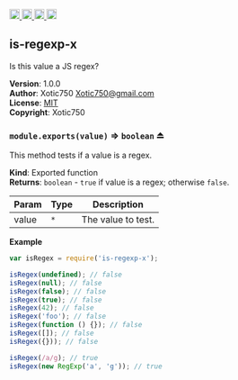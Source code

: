 <a href="https://travis-ci.org/Xotic750/is-regexp-x"
   title="Travis status">
<img
   src="https://travis-ci.org/Xotic750/is-regexp-x.svg?branch=master"
   alt="Travis status" height="18"/>
</a>
<a href="https://david-dm.org/Xotic750/is-regexp-x"
   title="Dependency status">
<img src="https://david-dm.org/Xotic750/is-regexp-x.svg"
   alt="Dependency status" height="18"/>
</a>
<a href="https://david-dm.org/Xotic750/is-regexp-x#info=devDependencies"
   title="devDependency status">
<img src="https://david-dm.org/Xotic750/is-regexp-x/dev-status.svg"
   alt="devDependency status" height="18"/>
</a>
<a href="https://badge.fury.io/js/is-regexp-x" title="npm version">
<img src="https://badge.fury.io/js/is-regexp-x.svg"
   alt="npm version" height="18"/>
</a>
<a name="module_is-regexp-x"></a>

## is-regexp-x
Is this value a JS regex?

**Version**: 1.0.0  
**Author**: Xotic750 <Xotic750@gmail.com>  
**License**: [MIT](&lt;https://opensource.org/licenses/MIT&gt;)  
**Copyright**: Xotic750  
<a name="exp_module_is-regexp-x--module.exports"></a>

### `module.exports(value)` ⇒ <code>boolean</code> ⏏
This method tests if a value is a regex.

**Kind**: Exported function  
**Returns**: <code>boolean</code> - `true` if value is a regex; otherwise `false`.  

| Param | Type | Description |
| --- | --- | --- |
| value | <code>\*</code> | The value to test. |

**Example**  
```js
var isRegex = require('is-regexp-x');

isRegex(undefined); // false
isRegex(null); // false
isRegex(false); // false
isRegex(true); // false
isRegex(42); // false
isRegex('foo'); // false
isRegex(function () {}); // false
isRegex([]); // false
isRegex({})); // false

isRegex(/a/g); // true
isRegex(new RegExp('a', 'g')); // true
```
